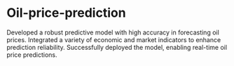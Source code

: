 # Oil-price-prediction
Developed a robust predictive model with high accuracy in forecasting oil prices. Integrated a variety of economic and market indicators to enhance prediction reliability. Successfully deployed the model, enabling real-time oil price predictions.
